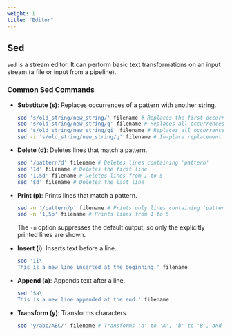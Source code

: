 ```yaml
---
weight: 1
title: "Editor"
---
```


## Sed

`sed` is a stream editor. It can perform basic text transformations on an input stream (a file or input from a pipeline).

### Common Sed Commands

*   **Substitute (s)**: Replaces occurrences of a pattern with another string.
    ```bash
    sed 's/old_string/new_string/' filename # Replaces the first occurrence on each line
    sed 's/old_string/new_string/g' filename # Replaces all occurrences on each line
    sed 's/old_string/new_string/gi' filename # Replaces all occurrences case-insensitively
    sed -i 's/old_string/new_string/g' filename # In-place replacement
    ```

*   **Delete (d)**: Deletes lines that match a pattern.
    ```bash
    sed '/pattern/d' filename # Deletes lines containing 'pattern'
    sed '1d' filename # Deletes the first line
    sed '1,5d' filename # Deletes lines from 1 to 5
    sed '$d' filename # Deletes the last line
    ```

*   **Print (p)**: Prints lines that match a pattern.
    ```bash
    sed -n '/pattern/p' filename # Prints only lines containing 'pattern'
    sed -n '1,5p' filename # Prints lines from 1 to 5
    ```
    The `-n` option suppresses the default output, so only the explicitly printed lines are shown.

*   **Insert (i)**: Inserts text before a line.
    ```bash
    sed '1i\
    This is a new line inserted at the beginning.' filename
    ```

*   **Append (a)**: Appends text after a line.
    ```bash
    sed '$a\
    This is a new line appended at the end.' filename
    ```

*   **Transform (y)**: Transforms characters.
    ```bash
    sed 'y/abc/ABC/' filename # Transforms 'a' to 'A', 'b' to 'B', and 'c' to 'C'
```
